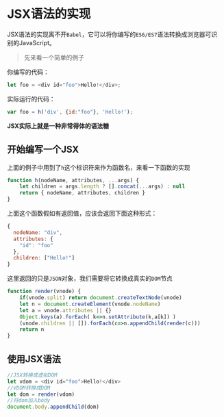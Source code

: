 # JSX语法的实现

JSX语法的实现离不开`Babel`，它可以将你编写的`ES6/ES7`语法转换成浏览器可识别的JavaScript。

> 先来看一个简单的例子

你编写的代码：

```javascript
let foo = <div id="foo">Hello!</div>;
```

实际运行的代码：

```javascript
var foo = h('div', {id:"foo"}, 'Hello!'); 
```

**JSX实际上就是一种非常得体的语法糖**

## 开始编写一个JSX

上面的例子中用到了`h`这个标识符来作为函数名，来看一下函数的实现

```javascript
function h(nodeName, attributes, ...args) {
    let children = args.length ? [].concat(...args) : null
    return { nodeName, attributes, children }
}
```

上面这个函数假如有返回值，应该会返回下面这种形式：

```javascript
{
  nodeName: "div",
  attributes: {
    "id": "foo"
  },
  children: ["Hello!"]
}
```

这里返回的只是`JSON`对象，我们需要将它转换成真实的`DOM`节点

```javascript
function render(vnode) {
    if(vnode.split) return document.createTextNode(vnode)
    let n = document.createElement(vnode.nodeName)
    let a = vnode.attributes || {}
    Object.keys(a).forEach( k=>n.setAttribute(k,a[k]) )
    (vnode.children || []).forEach(c=>n.appendChild(render(c)))
    return n
}
```

## 使用JSX语法

```javascript
//JSX转换成虚拟DOM
let vdom = <div id="foo">Hello!</div>
//VDOM转换成DOM
let dom = render(vdom)
//将dom加入body
document.body.appendChild(dom)
```

